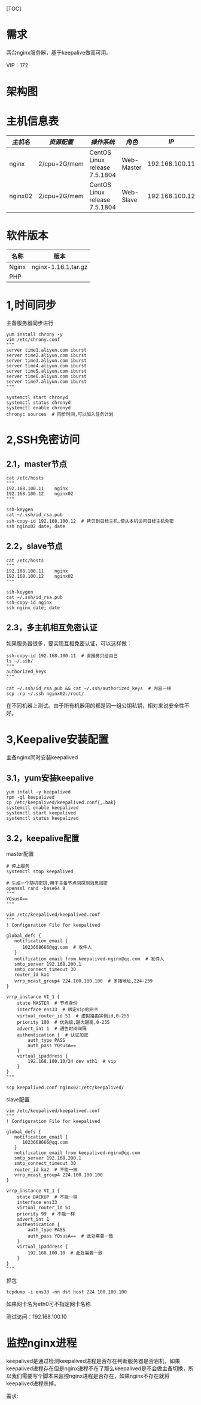 [TOC]

# 需求

两台nginx服务器，基于keepalive做高可用。

VIP：172

# 架构图



# 主机信息表

| *主机名* | *资源配置*   | *操作系统*                    | *角色*     | *IP*           |
| -------- | ------------ | ----------------------------- | ---------- | -------------- |
| nginx    | 2/cpu+2G/mem | CentOS Linux release 7.5.1804 | Web-Master | 192.168.100.11 |
| nginx02  | 2/cpu+2G/mem | CentOS Linux release 7.5.1804 | Web-Slave  | 192.168.100.12 |



# 软件版本

| **名称** | **版本**            |
| -------- | ------------------- |
| Nginx    | nginx-1.16.1.tar.gz |
| PHP      |                     |



# 1,时间同步

主备服务器同步进行

```shell
yum install chrony -y
vim /etc/chrony.conf
"""
server time1.aliyun.com iburst
server time2.aliyun.com iburst
server time3.aliyun.com iburst
server time4.aliyun.com iburst
server time5.aliyun.com iburst
server time6.aliyun.com iburst
server time7.aliyun.com iburst
"""

systemctl start chronyd
systemctl status chronyd
systemctl enable chronyd
chronyc sources  # 同步时间,可以加入任务计划
```



# 2,SSH免密访问

## 2.1，master节点

```shell
cat /etc/hosts
"""
192.168.100.11    nginx
192.168.100.12    nginx02
"""

ssh-keygen
cat ~/.ssh/id_rsa.pub
ssh-copy-id 192.168.100.12  # 拷贝到目标主机,使从本机访问目标主机免密
ssh nginx02 date; date
```



## 2.2，slave节点

```shell
cat /etc/hosts
"""
192.168.100.11    nginx
192.168.100.12    nginx02
"""

ssh-keygen
cat ~/.ssh/id_rsa.pub
ssh-copy-id nginx
ssh nginx date; date
```



## 2.3，多主机相互免密认证

如果服务器很多，要实现互相免密认证，可以这样做：

```shell
ssh-copy-id 192.168.100.11  # 直接拷贝给自己
ls ~/.ssh/
"""
authorized_keys
"""

cat ~/.ssh/id_rsa.pub && cat ~/.ssh/authorized_keys  # 内容一样
scp -rp ~/.ssh nginx02:/root/
```

在不同机器上测试。由于所有机器用的都是同一组公钥私钥，相对来说安全性不好。

# 3,Keepalive安装配置

主备nginx同时安装keepalived

## 3.1，yum安装keepalive

```shell
yum intall -y keepalived
rpm -ql keepalived
cp /etc/keepalived/keepalived.conf{,.bak}
systemctl enable keepalived
systemctl start keepalived
systemctl status keepalived
```



## 3.2，keepalive配置

master配置

```shell
# 停止服务
systemctl stop keepalived

# 生成一个随机密钥,用于主备节点间探测消息加密
openssl rand -base64 8
"""
YQsusA==
"""

vim /etc/keepalived/keepalived.conf
"""
! Configuration File for keepalived

global_defs {
   notification_email {
      1023668666@qq.com  # 收件人
   }
   notification_email_from keepalived-nginx@qq.com  # 发件人
   smtp_server 192.168.200.1
   smtp_connect_timeout 30
   router_id ka1
   vrrp_mcast_group4 224.100.100.100  # 多播地址,224-239
}

vrrp_instance VI_1 {
    state MASTER  # 节点身份
    interface ens33  # 绑定vip的网卡
    virtual_router_id 51  # 虚拟路由实例id,0-255
    priority 100  # 优先级,越大越高,0-255
    advert_int 1  # 通告时间间隔
    authentication {  # 认证加密
        auth_type PASS
        auth_pass YQsusA==
    }
    virtual_ipaddress {
        192.168.100.10/24 dev eth1  # vip
    }
}
"""

scp keepalived.conf nginx02:/etc/keepalived/
```

slave配置

```shell
vim /etc/keepalived/keepalived.conf
"""
! Configuration File for keepalived

global_defs {
   notification_email {
      1023668666@qq.com
   }
   notification_email_from keepalived-nginx@qq.com
   smtp_server 192.168.200.1
   smtp_connect_timeout 30
   router_id ka2  # 不能一样
   vrrp_mcast_group4 224.100.100.100
}

vrrp_instance VI_1 {
    state BACKUP  # 不能一样
    interface ens33
    virtual_router_id 51
    priority 99  # 不能一样
    advert_int 1
    authentication {
        auth_type PASS
        auth_pass YQsusA==  # 此处需要一致
    }
    virtual_ipaddress {
        192.168.100.10  # 此处需要一致
    }
}
"""
```

抓包

```shell
tcpdump -i ens33 -nn dst host 224.100.100.100
```

如果网卡名为eth0可不指定网卡名称

测试访问：192.168.100.10

# 监控nginx进程
keepalived是通过检测keepalived进程是否存在判断服务器是否宕机，如果keepalived进程存在但是nginx进程不在了那么keepalived是不会做主备切换，所以我们需要写个脚本来监控nginx进程是否存在，如果nginx不存在就将keepalived进程杀掉。

需求: